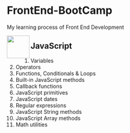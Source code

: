 # FrontEnd-BootCamp
My learning process of Front End Development

<img align="left" width="60" height="60" src="https://upload.wikimedia.org/wikipedia/commons/6/6a/JavaScript-logo.png">

## JavaScript

1. Variables
2. Operators
3. Functions, Conditionals & Loops
4. Built-in JavaScript methods
5. Callback functions
6. JavaScript primitives
7. JavaScript dates
8. Regular expressions
9. JavaScript String methods
10. JavaScript Array methods
11. Math utilities
